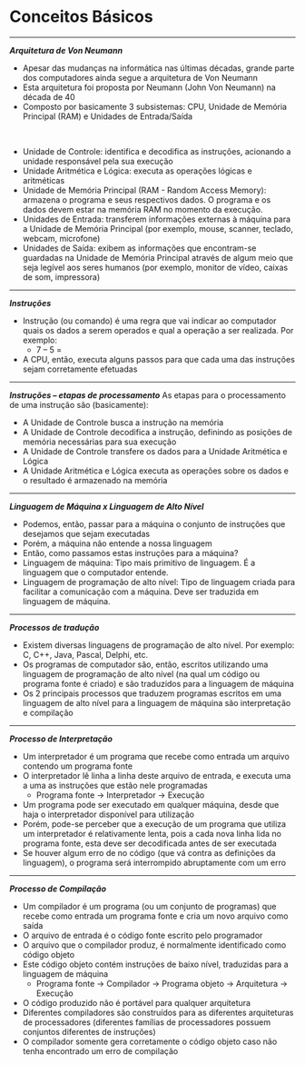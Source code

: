 # Conceitos Básicos

---
***Arquitetura de Von Neumann***
- Apesar das mudanças na informática nas últimas décadas, grande parte dos computadores ainda segue a arquitetura de Von Neumann
- Esta arquitetura foi proposta por Neumann (John Von Neumann) na década de 40
- Composto por basicamente 3 subsistemas: CPU, Unidade de Memória Principal (RAM) e Unidades de Entrada/Saída 
<br>

- Unidade de Controle: identifica e decodifica as instruções, acionando a unidade responsável pela sua execução 
- Unidade Aritmética e Lógica: executa as operações lógicas e aritméticas 
- Unidade de Memória Principal (RAM - Random Access Memory): armazena o programa e seus respectivos dados. O programa e os dados
devem estar na memória RAM no momento da execução. 
- Unidades de Entrada: transferem informações externas à máquina para a Unidade de Memória Principal (por exemplo, mouse, scanner, teclado, webcam, microfone)
- Unidades de Saída: exibem as informações que encontram-se guardadas na Unidade de Memória Principal através de algum meio que
seja legível aos seres humanos (por exemplo, monitor de vídeo, caixas de som, impressora) 

---
***Instruções***
- Instrução (ou comando) é uma regra que vai indicar ao computador quais os dados a serem operados e qual a operação a ser
realizada. Por exemplo: 
  - 7 – 5 =
- A CPU, então, executa alguns passos para que cada uma das instruções sejam corretamente efetuadas

---
***Instruções – etapas de processamento***
As etapas para o processamento de uma instrução são (basicamente): 

- A Unidade de Controle busca a instrução na memória 
- A Unidade de Controle decodifica a instrução, definindo as posições de memória necessárias para sua execução 
- A Unidade de Controle transfere os dados para a Unidade Aritmética e Lógica
- A Unidade Aritmética e Lógica executa as operações sobre os dados e o resultado é armazenado na memória

---
***Linguagem de Máquina x Linguagem de Alto Nível***
- Podemos, então, passar para a máquina o conjunto de instruções que desejamos que sejam executadas 
- Porém, a máquina não entende a nossa linguagem 
- Então, como passamos estas instruções para a máquina?
- Linguagem de máquina: Tipo mais primitivo de linguagem. É a linguagem que o computador entende.
- Linguagem de programação de alto nível: Tipo de linguagem criada para facilitar a comunicação com a máquina. Deve ser
traduzida em linguagem de máquina.

---
***Processos de tradução***
- Existem diversas linguagens de programação de alto nível. Por exemplo: C, C++, Java, Pascal, Delphi, etc. 
- Os programas de computador são, então, escritos utilizando uma linguagem de programação de alto nível (na qual um código ou
programa fonte é criado) e são traduzidos para a linguagem de máquina 
- Os 2 principais processos que traduzem programas escritos em uma linguagem de alto nível para a linguagem de máquina são
interpretação e compilação

---
***Processo de Interpretação***
- Um interpretador é um programa que recebe como entrada um arquivo contendo um programa fonte 
- O interpretador lê linha a linha deste arquivo de entrada, e executa uma a uma as instruções que estão nele programadas 
  - Programa fonte -> Interpretador -> Execução
- Um programa pode ser executado em qualquer máquina, desde que haja o interpretador disponível para utilização 
- Porém, pode-se perceber que a execução de um programa que utiliza um interpretador é relativamente lenta, pois a cada nova
linha lida no programa fonte, esta deve ser decodificada antes de ser executada 
- Se houver algum erro de no código (que vá contra as definições da linguagem), o programa será interrompido abruptamente com
um erro 

---
***Processo de Compilação***
- Um compilador é um programa (ou um conjunto de programas) que recebe como entrada um programa fonte e cria um novo
arquivo como saída
- O arquivo de entrada é o código fonte escrito pelo programador 
- O arquivo que o compilador produz, é normalmente identificado como código objeto
- Este código objeto contém instruções de baixo nível, traduzidas para a linguagem de máquina 
  - Programa fonte -> Compilador -> Programa objeto -> Arquitetura -> Execução
- O código produzido não é portável para qualquer arquitetura
- Diferentes compiladores são construídos para as diferentes arquiteturas de processadores (diferentes famílias de
processadores possuem conjuntos diferentes de instruções) 
- O compilador somente gera corretamente o código objeto caso não tenha encontrado um erro de compilação 
